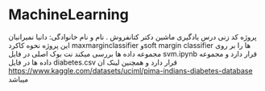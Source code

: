 # MachineLearning
پروژه کد زنی درس یادگیری ماشین دکتر کتانفروش .
نام و نام خانوادگی: دانیا نمیرانیان
این پروژه نحوه کاکرد   maxmarginclassifier وsoft margin classifier  ها را بر روی مجموعه داده ها بررسی میکند
نت بوک اصلی در فایل svm.ipynb قرار دارد
و مجموعه داده ها در فایل diabetes.csv قرار دارد و همچنین لینک ان https://www.kaggle.com/datasets/uciml/pima-indians-diabetes-database میباشد 
